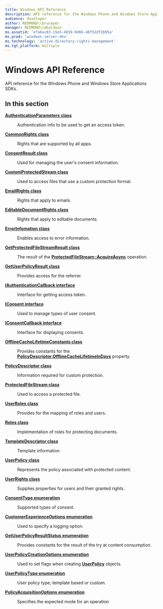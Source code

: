 ```yaml
---
title: Windows API Reference
description: API reference for the Windows Phone and Windows Store Applications SDKs.
audience: developer
author: REDMOND\\bruceper
manager: REDMOND\\mbaldwin
ms.assetid: 'efa6ac83-15e5-4b59-9d6b-40f52df2b95a'
ms.prod: 'windows-server-dev'
ms.technology: 'active-directory-rights-management'
ms.tgt_platform: multiple
---
```


# Windows API Reference

API reference for the Windows Phone and Windows Store Applications SDKs.

## In this section

<dl> <dt>

[**AuthenticationParameters class**](authenticationparameters.md)
</dt> <dd>

Authentication info to be used to get an access token.

</dd> <dt>

[**CommonRights class**](commonrights.md)
</dt> <dd>

Rights that are supported by all apps.

</dd> <dt>

[**ConsentResult class**](consentresult.md)
</dt> <dd>

Used for managing the user's consent information.

</dd> <dt>

[**CustomProtectedStream class**](customprotectedstream.md)
</dt> <dd>

Used to access files that use a custom protection format.

</dd> <dt>

[**EmailRights class**](emailrights.md)
</dt> <dd>

Rights that apply to emails.

</dd> <dt>

[**EditableDocumentRights class**](editabledocumentrights.md)
</dt> <dd>

Rights that apply to editable documents.

</dd> <dt>

[**ErrorInfomation class**](errorinfomation.md)
</dt> <dd>

Enables access to error information.

</dd> <dt>

[**GetProtectedFileStreamResult class**](getprotectedfilestreamresult.md)
</dt> <dd>

The result of the [**ProtectedFileStream::AcquireAsync**](protectedfilestream-acquireasync.md) operation.

</dd> <dt>

[**GetUserPolicyResult class**](getuserpolicyresult.md)
</dt> <dd>

Provides access for the referrer.

</dd> <dt>

[**IAuthenticationCallback interface**](iauthenticationcallback.md)
</dt> <dd>

Interface for getting access token.

</dd> <dt>

[**IConsent interface**](iconsent.md)
</dt> <dd>

Used to manage types of user consent.

</dd> <dt>

[**IConsentCallback interface**](iconsentcallback.md)
</dt> <dd>

Interface for displaying consents.

</dd> <dt>

[**OfflineCacheLifetimeConstants class**](offlinecachelifetimeconstants.md)
</dt> <dd>

Provides constants for the [**PolicyDescriptor.OfflineCacheLifetimeInDays**](policydescriptor-offlinecachelifetimeindays.md) property.

</dd> <dt>

[**PolicyDescriptor class**](policydescriptor.md)
</dt> <dd>

Information required for custom protection.

</dd> <dt>

[**ProtectedFileStream class**](protectedfilestream.md)
</dt> <dd>

Used to access a protected file.

</dd> <dt>

[**UserRoles class**](userroles.md)
</dt> <dd>

Provides for the mapping of roles and users.

</dd> <dt>

[**Roles class**](roles.md)
</dt> <dd>

Implementation of roles for protecting documents.

</dd> <dt>

[**TemplateDescriptor class**](templatedescriptor.md)
</dt> <dd>

Template information

</dd> <dt>

[**UserPolicy class**](userpolicy.md)
</dt> <dd>

Represents the policy associated with protected content.

</dd> <dt>

[**UserRights class**](userrights.md)
</dt> <dd>

Supplies properties for users and their granted rights.

</dd> <dt>

[**ConsentType enumeration**](consenttype.md)
</dt> <dd>

Supported types of consent.

</dd> <dt>

[**CustomerExperienceOptions enumeration**](customerexperienceoptions.md)
</dt> <dd>

Used to specify a logging option.

</dd> <dt>

[**GetUserPolicyResultStatus enumeration**](getuserpolicyresultstatus.md)
</dt> <dd>

Provides constants for the result of the try at content consumption.

</dd> <dt>

[**UserPolicyCreationOptions enumeration**](userpolicycreationoptions.md)
</dt> <dd>

Used to set flags when creating [**UserPolicy**](userpolicy.md) objects.

</dd> <dt>

[**UserPolicyType enumeration**](userpolicytype.md)
</dt> <dd>

User policy type; template based or custom.

</dd> <dt>

[**PolicyAcquisitionOptions enumeration**](policyacquisitionoptions.md)
</dt> <dd>

Specifies the expected mode for an operation

</dd> </dl>

 

 





